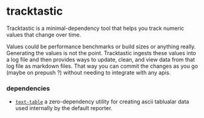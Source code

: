 # tracktastic

Tracktastic is a minimal-dependency tool that helps you track numeric values that change over time.

Values could be performance benchmarks or build sizes or anything really. Generating the values is not the point. Tracktastic ingests these values into a log file and then provides ways to update, clean, and view data from that log file as markdown files. That way you can commit the changes as you go (maybe on prepush ?) without needing to integrate with any apis.

### dependencies

- [`text-table`](https://www.npmjs.com/package/text-table) a zero-dependency utility for creating ascii tablualar data used internally by the default reporter.

